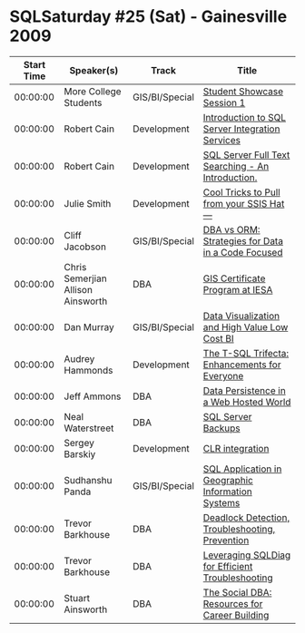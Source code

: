 # SQLSaturday #25 (Sat) - Gainesville 2009
Start Time|Speaker(s)|Track|Title
---|---|---|---
00:00:00|More College Students|GIS/BI/Special|[Student Showcase Session 1](28368.md)
00:00:00|Robert Cain|Development|[Introduction to SQL Server Integration Services	](28756.md)
00:00:00|Robert Cain|Development|[SQL Server Full Text Searching - An Introduction. ](28757.md)
00:00:00|Julie Smith|Development|[Cool Tricks to Pull from your SSIS Hat—](29361.md)
00:00:00|Cliff Jacobson|GIS/BI/Special|[DBA vs ORM: Strategies for Data in a Code Focused ](29557.md)
00:00:00|Chris Semerjian  Allison Ainsworth |DBA|[GIS Certificate Program at IESA](29665.md)
00:00:00|Dan Murray|GIS/BI/Special|[Data Visualization and High Value Low Cost BI](29693.md)
00:00:00|Audrey Hammonds|Development|[The T-SQL Trifecta:  Enhancements for Everyone](30293.md)
00:00:00|Jeff Ammons|DBA|[Data Persistence in a Web Hosted World](30672.md)
00:00:00|Neal Waterstreet|DBA|[SQL Server Backups](32118.md)
00:00:00|Sergey Barskiy|Development|[CLR integration](32883.md)
00:00:00|Sudhanshu Panda|GIS/BI/Special|[SQL Application in Geographic Information Systems](32975.md)
00:00:00|Trevor Barkhouse|DBA|[Deadlock Detection, Troubleshooting,  Prevention](33728.md)
00:00:00|Trevor Barkhouse|DBA|[Leveraging SQLDiag for Efficient Troubleshooting](33729.md)
00:00:00|Stuart Ainsworth|DBA|[The Social DBA: Resources for Career Building](35452.md)
